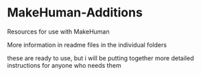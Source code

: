 # MakeHuman-Additions
Resources for use with MakeHuman

More information in readme files in the individual folders

these are ready to use, but i will be putting together more detailed instructions for anyone who needs them
